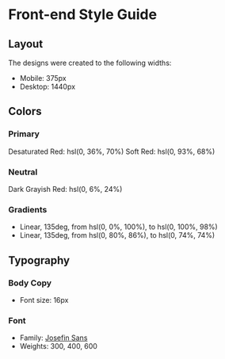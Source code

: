 # Front-end Style Guide

## Layout

The designs were created to the following widths:

- Mobile: 375px
- Desktop: 1440px

## Colors

### Primary

Desaturated Red: hsl(0, 36%, 70%)
Soft Red: hsl(0, 93%, 68%)

### Neutral

Dark Grayish Red: hsl(0, 6%, 24%)

### Gradients

- Linear, 135deg, from hsl(0, 0%, 100%), to hsl(0, 100%, 98%)
- Linear, 135deg, from hsl(0, 80%, 86%), to hsl(0, 74%, 74%)

## Typography

### Body Copy

- Font size: 16px

### Font

- Family: [Josefin Sans](https://fonts.google.com/specimen/Josefin+Sans)
- Weights: 300, 400, 600
